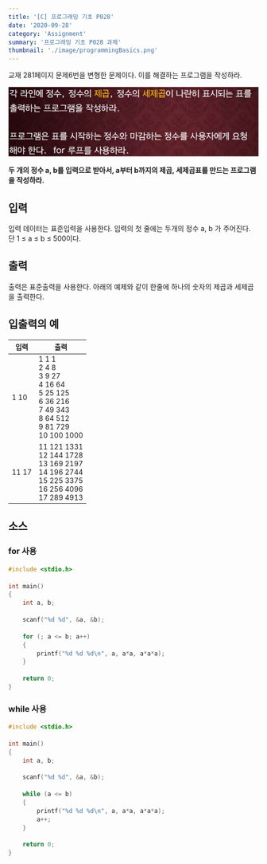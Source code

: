 ```yaml
---
title: '[C] 프로그래밍 기초 P028'
date: '2020-09-28'
category: 'Assignment'
summary: '프로그래밍 기초 P028 과제'
thumbnail: './image/programmingBasics.png'
---
```

교재 281페이지 문제6번을 변형한 문제이다. 이를 해결하는 프로그램을 작성하라.

![Problem](./image/pba/p028.jpg)

**두 개의 정수 a, b를 입력으로 받아서, a부터 b까지의 제곱, 세제곱표를 만드는 프로그램을 작성하라.**

## 입력
입력 데이터는 표준입력을 사용한다. 입력의 첫 줄에는 두개의 정수 a, b 가 주어진다. 단 1 ≤ a ≤ b ≤ 500이다.

## 출력
출력은 표준출력을 사용한다. 아래의 예제와 같이 한줄에 하나의 숫자의 제곱과 세제곱을 출력한다.

## 입출력의 예

|입력|출력|
|---|---|
|1 10|1 1 1<br>2 4 8<br>3 9 27<br>4 16 64<br>5 25 125<br>6 36 216<br>7 49 343<br>8 64 512<br>9 81 729<br>10 100 1000|
|11 17|11 121 1331<br>12 144 1728<br>13 169 2197<br>14 196 2744<br>15 225 3375<br>16 256 4096<br>17 289 4913|

## 소스

### for 사용

```c
#include <stdio.h>

int main()
{
    int a, b;
    
    scanf("%d %d", &a, &b);

    for (; a <= b; a++)
    {
        printf("%d %d %d\n", a, a*a, a*a*a);
    }

    return 0;
}
```

### while 사용

```c
#include <stdio.h>

int main()
{
    int a, b;

    scanf("%d %d", &a, &b);

    while (a <= b)
    {
        printf("%d %d %d\n", a, a*a, a*a*a);
        a++;
    }

    return 0;
}
```